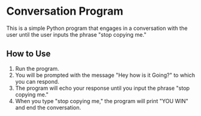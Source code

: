 # Conversation Program

This is a simple Python program that engages in a conversation with the user until the user inputs the phrase "stop copying me."

## How to Use

1. Run the program.
2. You will be prompted with the message "Hey how is it Going?" to which you can respond.
3. The program will echo your response until you input the phrase "stop copying me."
4. When you type "stop copying me," the program will print "YOU WIN" and end the conversation.

